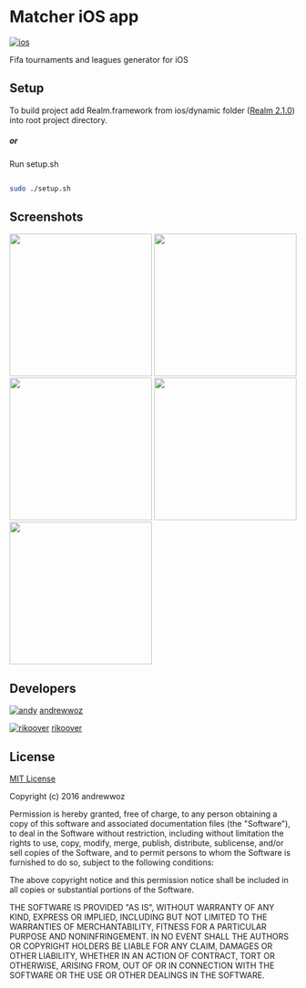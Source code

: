 # Matcher iOS app

[![ios](https://img.shields.io/badge/ios-10.0-blue.svg)]()

Fifa tournaments and leagues generator for iOS

## Setup
To build project add Realm.framework from ios/dynamic folder ([Realm 2.1.0](https://static.realm.io/downloads/objc/realm-objc-2.1.0.zip)) into root project directory.

##### or

Run setup.sh
```bash

sudo ./setup.sh

```

## Screenshots

<img src="https://github.com/andrewwoz/Matcher-iOS-app/blob/master/screenshots/competitions.png" width="250">
<img src="https://github.com/andrewwoz/Matcher-iOS-app/blob/master/screenshots/list.png" width="250">
<img src="https://github.com/andrewwoz/Matcher-iOS-app/blob/master/screenshots/matches.png" width="250">
<img src="https://github.com/andrewwoz/Matcher-iOS-app/blob/master/screenshots/player.png" width="250">
<img src="https://github.com/andrewwoz/Matcher-iOS-app/blob/master/screenshots/table.png" width="250">

## Developers


[![andy](https://avatars1.githubusercontent.com/u/6348345?v=3&s=56)](https://github.com/andrewwoz) [andrewwoz](https://github.com/andrewwoz)

[![rikoover](https://avatars3.githubusercontent.com/u/10188785?v=3&s=56)](https://github.com/riko105) [rikoover](https://github.com/riko105)


## License

[MIT License](http://opensource.org/licenses/MIT)

Copyright (c) 2016 andrewwoz

Permission is hereby granted, free of charge, to any person obtaining a copy
of this software and associated documentation files (the "Software"), to deal
in the Software without restriction, including without limitation the rights
to use, copy, modify, merge, publish, distribute, sublicense, and/or sell
copies of the Software, and to permit persons to whom the Software is
furnished to do so, subject to the following conditions:

The above copyright notice and this permission notice shall be included in all
copies or substantial portions of the Software.

THE SOFTWARE IS PROVIDED "AS IS", WITHOUT WARRANTY OF ANY KIND, EXPRESS OR
IMPLIED, INCLUDING BUT NOT LIMITED TO THE WARRANTIES OF MERCHANTABILITY,
FITNESS FOR A PARTICULAR PURPOSE AND NONINFRINGEMENT. IN NO EVENT SHALL THE
AUTHORS OR COPYRIGHT HOLDERS BE LIABLE FOR ANY CLAIM, DAMAGES OR OTHER
LIABILITY, WHETHER IN AN ACTION OF CONTRACT, TORT OR OTHERWISE, ARISING FROM,
OUT OF OR IN CONNECTION WITH THE SOFTWARE OR THE USE OR OTHER DEALINGS IN THE
SOFTWARE.
